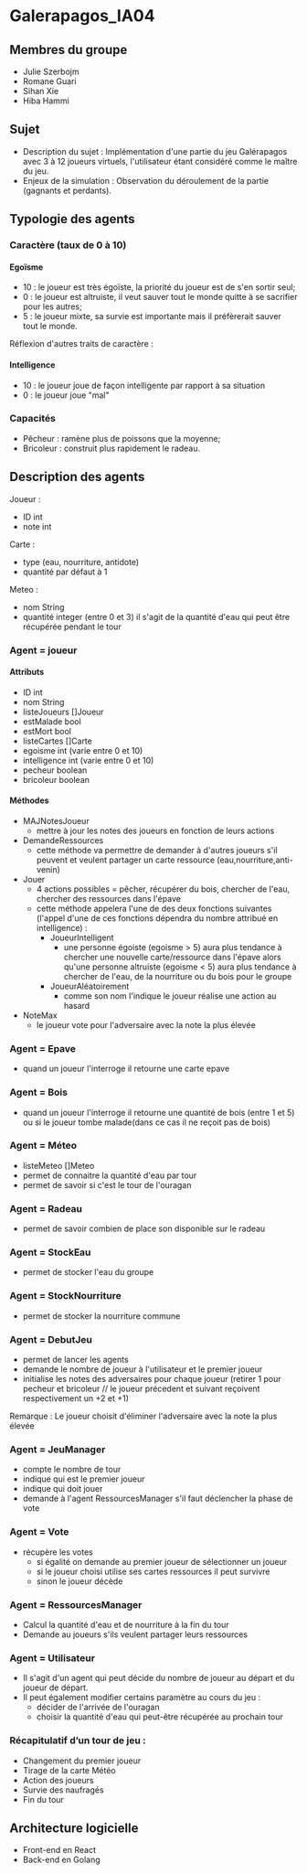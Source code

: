 # Galerapagos_IA04

## Membres du groupe
- Julie Szerbojm
- Romane Guari      
- Sihan Xie
- Hiba Hammi

## Sujet 
- Description du sujet : Implémentation d'une partie du jeu Galérapagos avec 3 à 12 joueurs virtuels, l'utilisateur étant considéré comme le maître du jeu.
- Enjeux de la simulation : Observation du déroulement de la partie (gagnants et perdants).

## Typologie des agents
### Caractère (taux de 0 à 10)
#### Egoïsme
- 10 : le joueur est très égoïste, la priorité du joueur est de s'en sortir seul;
- 0 : le joueur est altruiste, il veut sauver tout le monde quitte à se sacrifier pour les autres;
- 5 : le joueur mixte, sa survie est importante mais il préfèrerait sauver tout le monde.

Réflexion d'autres traits de caractère :
#### Intelligence 
- 10 : le joueur joue de façon intelligente par rapport à sa situation
- 0 : le joueur joue "mal"

### Capacités 
- Pêcheur : ramène plus de poissons que la moyenne;
- Bricoleur : construit plus rapidement le radeau.

## Description des agents
Joueur :
- ID int
- note int

Carte :
- type (eau, nourriture, antidote)
- quantité par défaut à 1

Meteo :
- nom String
- quantité integer (entre 0 et 3) il s'agit de la quantité d'eau qui peut être récupérée pendant le tour


### Agent = joueur
#### Attributs
- ID int 
- nom String
- listeJoueurs []Joueur
- estMalade bool
- estMort bool
- listeCartes []Carte
- egoisme int (varie entre 0 et 10)
- intelligence int (varie entre 0 et 10)
- pecheur boolean
- bricoleur boolean
#### Méthodes
- MAJNotesJoueur
    - mettre à jour les notes des joueurs en fonction de leurs actions
- DemandeRessources
	- cette méthode va permettre de demander à d'autres joueurs s'il peuvent et veulent partager un carte ressource (eau,nourriture,anti-venin)
- Jouer
	- 4 actions possibles = pêcher, récupérer du bois, chercher de l'eau, chercher des ressources dans l'épave
	- cette méthode appelera l'une de des deux fonctions suivantes (l'appel d'une de ces fonctions dépendra du nombre attribué en intelligence) :
		- JoueurIntelligent
			- une personne égoiste (egoisme > 5) aura plus tendance à chercher une nouvelle carte/ressource dans l'épave alors qu'une personne altruiste (egoisme < 5) aura plus tendance à chercher de l'eau, de la nourriture ou du bois pour le groupe
		- JoueurAléatoirement
			- comme son nom l'indique le joueur réalise une action au hasard
- NoteMax 
	- le joueur vote pour l'adversaire avec la note la plus élevée


### Agent = Epave
- quand un joueur l'interroge il retourne une carte epave


### Agent = Bois
- quand un joueur l'interroge il retourne une quantité de bois (entre 1 et 5) ou si le joueur tombe malade(dans ce cas il ne reçoit pas de bois) 
	

### Agent = Méteo
- listeMeteo []Meteo
- permet de connaitre la quantité d'eau par tour
- permet de savoir si c'est le tour de l'ouragan

### Agent = Radeau
- permet de savoir combien de place son disponible sur le radeau

	
### Agent = StockEau
- permet de stocker l'eau du groupe

### Agent = StockNourriture
- permet de stocker la nourriture commune

### Agent = DebutJeu
- permet de lancer les agents
- demande le nombre de joueur à l'utilisateur et le premier joueur
- initialise les notes des adversaires pour chaque joueur 
(retirer 1 pour pecheur et bricoleur // le joueur précedent et suivant reçoivent respectivement un +2 et +1)

Remarque : Le joueur choisit d'éliminer l'adversaire avec la note la plus élevée


### Agent = JeuManager
- compte le nombre de tour
- indique qui est le premier joueur
- indique qui doit jouer
- demande à l'agent RessourcesManager s'il faut déclencher la phase de vote

### Agent = Vote
- récupère les votes
  - si égalité on demande au premier joueur de sélectionner un joueur
  - si le joueur choisi utilise ses cartes ressources il peut survivre
  - sinon le joueur décède 


### Agent = RessourcesManager
- Calcul la quantité d'eau et de nourriture à la fin du tour
- Demande au joueurs s'ils veulent partager leurs ressources
	
### Agent = Utilisateur
- Il s'agit d'un agent qui peut décide du nombre de joueur au départ et du joueur de départ. 
- Il peut également modifier certains paramètre au cours du jeu :
	- décider de l'arrivée de l'ouragan
	- choisir la quantité d'eau qui peut-être récupérée au prochain tour


### Récapitulatif d’un tour de jeu :
- Changement du premier joueur
- Tirage de la carte Météo
- Action des joueurs
- Survie des naufragés
- Fin du tour

## Architecture logicielle 
- Front-end en React
- Back-end en Golang
